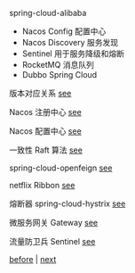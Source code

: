 spring-cloud-alibaba  
- Nacos Config 配置中心  
- Nacos Discovery 服务发现  
- Sentinel 用于服务降级和熔断  
- RocketMQ 消息队列  
- Dubbo Spring Cloud  

版本对应关系 [see](15/1.md)  

Nacos 注册中心 [see](15/2.md)  

Nacos 配置中心 [see](15/3.md)  

一致性 Raft 算法 [see](15/4.md)  

spring-cloud-openfeign [see](15/5.md)  

netflix Ribbon [see](15/6.md)  

熔断器 spring-cloud-hystrix [see](15/8.md)  

微服务网关 Gateway [see](15/7.md)  

流量防卫兵 Sentinel [see](15/9.md)  

[before](14.md) | [next](16.md)  